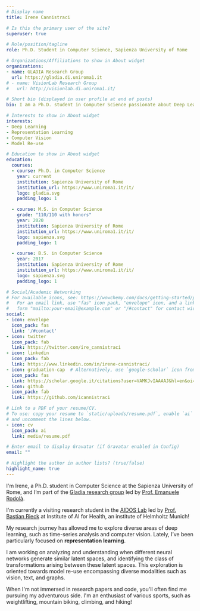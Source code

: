 ```yaml
---
# Display name
title: Irene Cannistraci

# Is this the primary user of the site?
superuser: true

# Role/position/tagline
role: Ph.D. Student in Computer Science, Sapienza University of Rome

# Organizations/Affiliations to show in About widget
organizations:
- name: GLADIA Research Group
  url: https://gladia.di.uniroma1.it
# - name: VisionLab Research Group
#   url: http://visionlab.di.uniroma1.it/

# Short bio (displayed in user profile at end of posts)
bio: I am a Ph.D. student in Computer Science passionate about Deep Learning.

# Interests to show in About widget
interests:
- Deep Learning
- Representation Learning
- Computer Vision
- Model Re-use 

# Education to show in About widget
education:
  courses:
  - course: Ph.D. in Computer Science
    year: current
    institution: Sapienza University of Rome
    institution_url: https://www.uniroma1.it/it/
    logo: gladia.svg
    padding_logo: 1

  - course: M.S. in Computer Science
    grade: "110/110 with honors"
    year: 2020
    institution: Sapienza University of Rome
    institution_url: https://www.uniroma1.it/it/
    logo: sapienza.svg
    padding_logo: 1

  - course: B.S. in Computer Science
    year: 2017
    institution: Sapienza University of Rome
    institution_url: https://www.uniroma1.it/it/
    logo: sapienza.svg
    padding_logo: 1

# Social/Academic Networking
# For available icons, see: https://wowchemy.com/docs/getting-started/page-builder/#icons
#   For an email link, use "fas" icon pack, "envelope" icon, and a link in the
#   form "mailto:your-email@example.com" or "/#contact" for contact widget.
social:
- icon: envelope
  icon_pack: fas
  link: '/#contact'
- icon: twitter
  icon_pack: fab
  link: https://twitter.com/ire_cannistraci
- icon: linkedin
  icon_pack: fab
  link: https://www.linkedin.com/in/irene-cannistraci/
- icon: graduation-cap  # Alternatively, use `google-scholar` icon from `ai` icon pack
  icon_pack: fas
  link: https://scholar.google.it/citations?user=VAMKJvIAAAAJ&hl=en&oi=ao
- icon: github
  icon_pack: fab
  link: https://github.com/icannistraci

# Link to a PDF of your resume/CV.
# To use: copy your resume to `static/uploads/resume.pdf`, enable `ai` icons in `params.toml`, 
# and uncomment the lines below.
- icon: cv
  icon_pack: ai
  link: media/resume.pdf

# Enter email to display Gravatar (if Gravatar enabled in Config)
email: ""

# Highlight the author in author lists? (true/false)
highlight_name: true
---
```


I'm Irene, a Ph.D. student in Computer Science at the Sapienza University of Rome, and I’m part of the [Gladia research group](https://gladia.di.uniroma1.it/) led by [Prof. Emanuele Rodolà](https://gladia.di.uniroma1.it/authors/rodola/).

I'm currently a visiting research student in the [AIDOS Lab](https://aidos.group/) led by [Prof. Bastian Rieck](https://bastian.rieck.me/) at Institute of AI for Health, an institute of Helmholtz Munich!

My research journey has allowed me to explore diverse areas of deep learning, such as time-series analysis and computer vision.
Lately, I’ve been particularly focused on **representation learning**. 

I am working on analyzing and understanding when different neural networks generate similar latent spaces, and identifying the class of transformations arising between these latent spaces. This exploration is oriented towards model re-use encompassing diverse modalities such as vision, text, and graphs.

When I'm not immersed in research papers and code, you'll often find me pursuing my adventurous side. I'm an enthusiast of various sports, such as weightlifting, mountain biking, climbing, and hiking!
